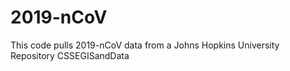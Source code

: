 # 2019-nCoV
This code pulls 2019-nCoV data from a Johns Hopkins University Repository CSSEGISandData
